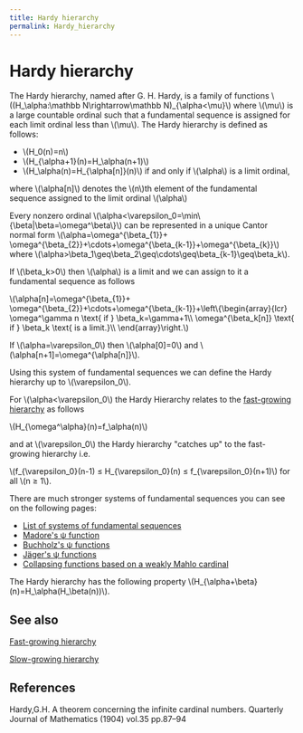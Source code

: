 ```yaml
---
title: Hardy hierarchy
permalink: Hardy_hierarchy
---
```

# Hardy hierarchy











The Hardy hierarchy, named after G. H. Hardy, is a family of functions
\\((H\_\\alpha:\\mathbb N\\rightarrow\\mathbb N)\_{\\alpha&lt;\\mu}\\)
where \\(\\mu\\) is a large countable ordinal such that a fundamental
sequence is assigned for each limit ordinal less than \\(\\mu\\). The
Hardy hierarchy is defined as follows:

-   \\(H\_0(n)=n\\)
-   \\(H\_{\\alpha+1}(n)=H\_\\alpha(n+1)\\)
-   \\(H\_\\alpha(n)=H\_{\\alpha\[n\]}(n)\\) if and only if
    \\(\\alpha\\) is a limit ordinal,

where \\(\\alpha\[n\]\\) denotes the \\(n\\)th element of the
fundamental sequence assigned to the limit ordinal \\(\\alpha\\)

Every nonzero ordinal
\\(\\alpha&lt;\\varepsilon\_0=\\min\\{\\beta\|\\beta=\\omega^\\beta\\}\\)
can be represented in a unique Cantor normal form
\\(\\alpha=\\omega^{\\beta\_{1}}+
\\omega^{\\beta\_{2}}+\\cdots+\\omega^{\\beta\_{k-1}}+\\omega^{\\beta\_{k}}\\)
where
\\(\\alpha&gt;\\beta\_1\\geq\\beta\_2\\geq\\cdots\\geq\\beta\_{k-1}\\geq\\beta\_k\\).

If \\(\\beta\_k&gt;0\\) then \\(\\alpha\\) is a limit and we can assign
to it a fundamental sequence as follows

\\(\\alpha\[n\]=\\omega^{\\beta\_{1}}+
\\omega^{\\beta\_{2}}+\\cdots+\\omega^{\\beta\_{k-1}}+\\left\\{\\begin{array}{lcr}
\\omega^\\gamma n \\text{ if } \\beta\_k=\\gamma+1\\\\
\\omega^{\\beta\_k\[n\]} \\text{ if } \\beta\_k \\text{ is a limit.}\\\\
\\end{array}\\right.\\)

  
If \\(\\alpha=\\varepsilon\_0\\) then \\(\\alpha\[0\]=0\\) and
\\(\\alpha\[n+1\]=\\omega^{\\alpha\[n\]}\\).

Using this system of fundamental sequences we can define the Hardy
hierarchy up to \\(\\varepsilon\_0\\).

For \\(\\alpha&lt;\\varepsilon\_0\\) the Hardy Hierarchy relates to the
[fast-growing
hierarchy](/Fast-growing_hierarchy "Fast-growing hierarchy")
as follows

\\(H\_{\\omega^\\alpha}(n)=f\_\\alpha(n)\\)

and at \\(\\varepsilon\_0\\) the Hardy hierarchy "catches up" to the
fast-growing hierarchy i.e.

\\(f\_{\\varepsilon\_0}(n-1) ≤ H\_{\\varepsilon\_0}(n) ≤
f\_{\\varepsilon\_0}(n+1)\\) for all \\(n ≥ 1\\).

There are much stronger systems of fundamental sequences you can see on
the following pages:

-   <a href="http://googology.wikia.com/wiki/List_of_systems_of_fundamental_sequences" class="external text">List of systems of fundamental sequences</a>
-   [Madore's ψ
    function](/Madore%27s_%CF%88_function "Madore's ψ function")
-   [Buchholz's ψ
    functions](/Buchholz%27s_%CF%88_functions "Buchholz's ψ functions")
-   [Jäger's ψ
    functions](/J%C3%A4ger%27s_collapsing_functions_and_%CF%81-inaccessible_ordinals "Jäger's collapsing functions and ρ-inaccessible ordinals")
-   [Collapsing functions based on a weakly Mahlo
    cardinal](/User_blog:Denis_Maksudov/Ordinal_functions_collapsing_the_least_weakly_Mahlo_cardinal;_a_system_of_fundamental_sequences "User blog:Denis Maksudov/Ordinal functions collapsing the least weakly Mahlo cardinal; a system of fundamental sequences")

The Hardy hierarchy has the following property
\\(H\_{\\alpha+\\beta}(n)=H\_\\alpha(H\_\\beta(n))\\).

## See also

[Fast-growing
hierarchy](/Fast-growing_hierarchy "Fast-growing hierarchy")

[Slow-growing
hierarchy](/Slow-growing_hierarchy "Slow-growing hierarchy")

## References

Hardy,G.H. A theorem concerning the infinite cardinal numbers. Quarterly
Journal of Mathematics (1904) vol.35 pp.87–94


